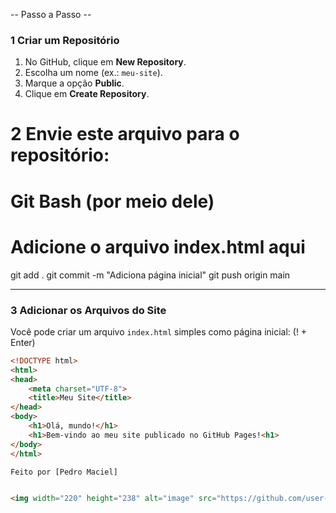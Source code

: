 --  Passo a Passo  -- 

### 1️ Criar um Repositório
1. No GitHub, clique em **New Repository**.
2. Escolha um nome (ex.: `meu-site`).
3. Marque a opção **Public**.
4. Clique em **Create Repository**.

# 2 Envie este arquivo para o repositório:

# Git Bash (por meio dele)
# Adicione o arquivo index.html aqui
git add .
git commit -m "Adiciona página inicial"
git push origin main


---

### 3 Adicionar os Arquivos do Site
Você pode criar um arquivo `index.html` simples como página inicial: (! + Enter)
```html
<!DOCTYPE html>
<html>
<head>
    <meta charset="UTF-8">
    <title>Meu Site</title>
</head>
<body>
    <h1>Olá, mundo!</h1>
    <h1>Bem-vindo ao meu site publicado no GitHub Pages!<h1>
</body>
</html>  

Feito por [Pedro Maciel]


<img width="220" height="238" alt="image" src="https://github.com/user-attachments/assets/d9ebec26-2ba8-4b3d-88aa-7f0e2aec87c0" />


